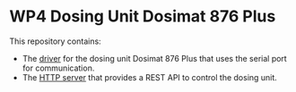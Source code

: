 # WP4 Dosing Unit Dosimat 876 Plus

This repository contains:

- The [driver](./driver/) for the dosing unit Dosimat 876 Plus that uses the serial port for communication.
- The [HTTP server](./http/) that provides a REST API to control the dosing unit.

